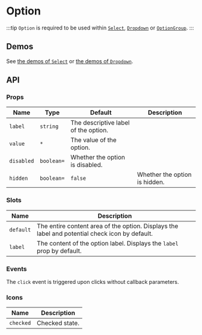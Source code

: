 # Option

:::tip
`Option` is required to be used within [`Select`](./select), [`Dropdown`](./dropdown) or [`OptionGroup`](./option-group).
:::

## Demos

See [the demos of `Select`](./select#demos) or [the demos of `Dropdown`](./dropdown#demos).

## API

### Props

| Name | Type | Default | Description |
| -- | -- | -- | -- |
| `label` | `string` | The descriptive label of the option. |
| `value` | `*` | The value of the option. |
| `disabled` | `boolean=` | Whether the option is disabled. |
| `hidden` | `boolean=` | `false` | Whether the option is hidden. |

### Slots

| Name | Description |
| -- | -- |
| `default` | The entire content area of the option. Displays the label and potential check icon by default.
| `label` | The content of the option label. Displays the `label` prop by default. |

### Events

The `click` event is triggered upon clicks without callback parameters.

### Icons

| Name | Description |
| -- | -- |
| `checked` | Checked state. |
